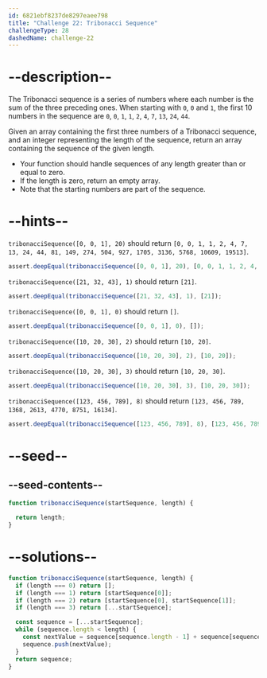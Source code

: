 ```yaml
---
id: 6821ebf8237de8297eaee798
title: "Challenge 22: Tribonacci Sequence"
challengeType: 28
dashedName: challenge-22
---
```


# --description--

The Tribonacci sequence is a series of numbers where each number is the sum of the three preceding ones. When starting with `0`, `0` and `1`, the first 10 numbers in the sequence are `0`, `0`, `1`, `1`, `2`, `4`, `7`, `13`, `24`, `44`.

Given an array containing the first three numbers of a Tribonacci sequence, and an integer representing the length of the sequence, return an array containing the sequence of the given length.

- Your function should handle sequences of any length greater than or equal to zero.
- If the length is zero, return an empty array.
- Note that the starting numbers are part of the sequence.

# --hints--

`tribonacciSequence([0, 0, 1], 20)` should return `[0, 0, 1, 1, 2, 4, 7, 13, 24, 44, 81, 149, 274, 504, 927, 1705, 3136, 5768, 10609, 19513]`.

```js
assert.deepEqual(tribonacciSequence([0, 0, 1], 20), [0, 0, 1, 1, 2, 4, 7, 13, 24, 44, 81, 149, 274, 504, 927, 1705, 3136, 5768, 10609, 19513]);
```

`tribonacciSequence([21, 32, 43], 1)` should return `[21]`.


```js
assert.deepEqual(tribonacciSequence([21, 32, 43], 1), [21]);
```

`tribonacciSequence([0, 0, 1], 0)` should return `[]`.

```js
assert.deepEqual(tribonacciSequence([0, 0, 1], 0), []);
```

`tribonacciSequence([10, 20, 30], 2)` should return `[10, 20]`.

```js
assert.deepEqual(tribonacciSequence([10, 20, 30], 2), [10, 20]);
```

`tribonacciSequence([10, 20, 30], 3)` should return `[10, 20, 30]`.

```js
assert.deepEqual(tribonacciSequence([10, 20, 30], 3), [10, 20, 30]);
```

`tribonacciSequence([123, 456, 789], 8)` should return `[123, 456, 789, 1368, 2613, 4770, 8751, 16134]`.

```js
assert.deepEqual(tribonacciSequence([123, 456, 789], 8), [123, 456, 789, 1368, 2613, 4770, 8751, 16134]);
```

# --seed--

## --seed-contents--

```js
function tribonacciSequence(startSequence, length) {

  return length;
}
```

# --solutions--

```js
function tribonacciSequence(startSequence, length) {
  if (length === 0) return [];
  if (length === 1) return [startSequence[0]];
  if (length === 2) return [startSequence[0], startSequence[1]];
  if (length === 3) return [...startSequence];

  const sequence = [...startSequence];
  while (sequence.length < length) {
    const nextValue = sequence[sequence.length - 1] + sequence[sequence.length - 2] + + sequence[sequence.length - 3];
    sequence.push(nextValue);
  }
  return sequence;
}
```
